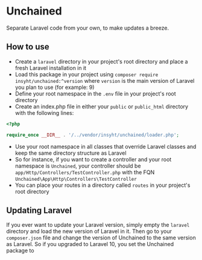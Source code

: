 # Unchained
Separate Laravel code from your own, to make updates a breeze.

## How to use
- Create a `laravel` directory in your project's root directory and place a fresh Laravel installation in it
- Load this package in your project using `composer require insyht/unchained:^version` where `version` is the main 
  version of Laravel you plan to use (for example: 9)
- Define your root namespace in the `.env` file in your project's root directory
- Create an index.php file in either your `public` or `public_html` directory with the following lines:
```php
<?php

require_once __DIR__ . '/../vendor/insyht/unchained/loader.php';
```
- Use your root namespace in all classes that override Laravel classes and keep the same directory structure as Laravel
- So for instance, if you want to create a controller and your root namespace is `Unchained`, your controller should 
  be `app/Http/Controllers/TestController.php` with the FQN `Unchained\App\Http\Controllers\TestController`
- You can place your routes in a directory called `routes` in your project's root directory

## Updating Laravel
If you ever want to update your Laravel version, simply empty the `laravel` directory and load the new version of 
Laravel in it. Then go to your `composer.json` file and change the version of Unchained to the same version as 
Laravel. So if you upgraded to Laravel 10, you set the Unchained package to 
